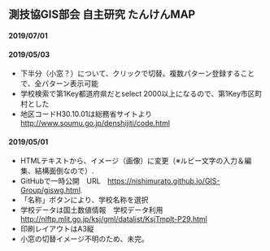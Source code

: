 ## 測技協GIS部会 自主研究 たんけんMAP

#### 2019/07/01
 
#### 2019/05/03
- 下半分（小窓？）について、クリックで切替。複数パターン登録することで、全パターン表示可能
- 学校検索で第1Key都道府県だとselect 2000以上になるので、第1Key市区町村とした
- 地区コードH30.10.01は総務省サイトより http://www.soumu.go.jp/denshijiti/code.html
 
#### 2019/05/01
- HTMLテキストから、イメージ（画像）に変更（※ルビー文字の入力＆編集、結構面倒なので）.
- GitHubで一時公開　URL　https://nishimurato.github.io/GIS-Group/giswg.html.
- 「名称」ボタンにより、学校名称を選択
- 学校データは国土数値情報　学校データ利用　http://nlftp.mlit.go.jp/ksj/gml/datalist/KsjTmplt-P29.html
- 印刷レイアウトはA3縦
- 小窓の切替イメージ不明のため、未完。
